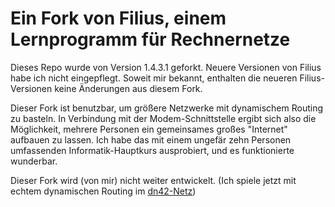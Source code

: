 Ein Fork von Filius, einem Lernprogramm für Rechnernetze
========================================================

Dieses Repo wurde von Version 1.4.3.1 geforkt.
Neuere Versionen von Filius habe ich nicht eingepflegt.
Soweit mir bekannt, enthalten die neueren Filius-Versionen keine
Änderungen aus diesem Fork.

Dieser Fork ist benutzbar, um größere
Netzwerke mit dynamischem Routing zu basteln. In Verbindung mit
der Modem-Schnittstelle ergibt sich also die Möglichkeit, mehrere
Personen ein gemeinsames großes "Internet" aufbauen zu lassen.
Ich habe das mit einem ungefär zehn Personen umfassenden
Informatik-Hauptkurs ausprobiert, und es funktionierte wunderbar.

Dieser Fork wird (von mir) nicht weiter entwickelt. (Ich spiele jetzt
mit echtem dynamischen Routing im [dn42-Netz](http://dn42.net/))

